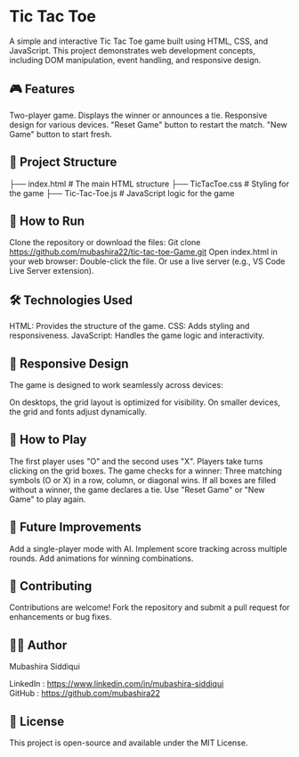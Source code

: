# Tic Tac Toe
A simple and interactive Tic Tac Toe game built using HTML, CSS, and JavaScript. This project demonstrates web development concepts, including DOM manipulation, event handling, and responsive design.

 ## 🎮 Features
Two-player game.
Displays the winner or announces a tie.
Responsive design for various devices.
"Reset Game" button to restart the match.
"New Game" button to start fresh.

## 📂 Project Structure
├── index.html         # The main HTML structure
├── TicTacToe.css      # Styling for the game
├── Tic-Tac-Toe.js     # JavaScript logic for the game

## 🚀 How to Run
Clone the repository or download the files:
Git clone https://github.com/mubashira22/tic-tac-toe-Game.git
Open index.html in your web browser:
Double-click the file.
Or use a live server (e.g., VS Code Live Server extension).

## 🛠️ Technologies Used
HTML: Provides the structure of the game.
CSS: Adds styling and responsiveness.
JavaScript: Handles the game logic and interactivity.

## 📱 Responsive Design
The game is designed to work seamlessly across devices:

On desktops, the grid layout is optimized for visibility.
On smaller devices, the grid and fonts adjust dynamically.

## 📝 How to Play
The first player uses "O" and the second uses "X".
Players take turns clicking on the grid boxes.
The game checks for a winner:
Three matching symbols (O or X) in a row, column, or diagonal wins.
If all boxes are filled without a winner, the game declares a tie.
Use "Reset Game" or "New Game" to play again.

## 🌟 Future Improvements
Add a single-player mode with AI.
Implement score tracking across multiple rounds.
Add animations for winning combinations.

## 🤝 Contributing
Contributions are welcome! Fork the repository and submit a pull request for enhancements or bug fixes.

## 🧑‍💻 Author
Mubashira Siddiqui

LinkedIn : https://www.linkedin.com/in/mubashira-siddiqui
</Br>
GitHub : https://github.com/mubashira22

## 📄 License
This project is open-source and available under the MIT License.

